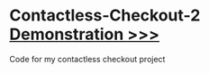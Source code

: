 # Contactless-Checkout-2 [Demonstration >>>](https://github.com/Dhivyno/Contactless-Checkout-2/blob/main/Demonstration.mp4)
Code for my contactless checkout project

